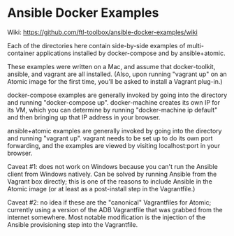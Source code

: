 # Ansible Docker Examples

Wiki: https://github.com/ftl-toolbox/ansible-docker-examples/wiki

Each of the directories here contain side-by-side examples of multi-container applications installed by docker-compose and by ansible+atomic.

These examples were written on a Mac, and assume that docker-toolkit, ansible, and vagrant are all installed.  (Also, upon running "vagrant up" on an Atomic image for the first time, you'll be asked to install a Vagrant plug-in.)

docker-compose examples are generally invoked by going into the directory and running "docker-compose up".  docker-machine creates its own IP for its VM, which you can determine by running "docker-machine ip default" and then bringing up that IP address in your browser.

ansible+atomic examples are generally invoked by going into the directory and running "vagrant up". vagrant needs to be set up to do its own port forwarding, and the examples are viewed by visiting localhost:port in your browser.

Caveat #1: does not work on Windows because you can't run the Ansible client from Windows natively. Can be solved by running Ansible from the Vagrant box directly; this is one of the reasons to include Ansible in the Atomic image (or at least as a post-install step in the Vagrantfile.)

Caveat #2: no idea if these are the "canonical" Vagrantfiles for Atomic; currently using a version of the ADB Vagrantfile that was grabbed from the internet somewhere.  Most notable modification is the injection of the Ansible provisioning step into the Vagrantfile.
